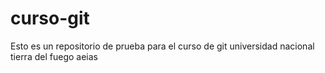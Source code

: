 # curso-git
Esto es un repositorio de prueba para el curso de git universidad nacional tierra del fuego aeias

